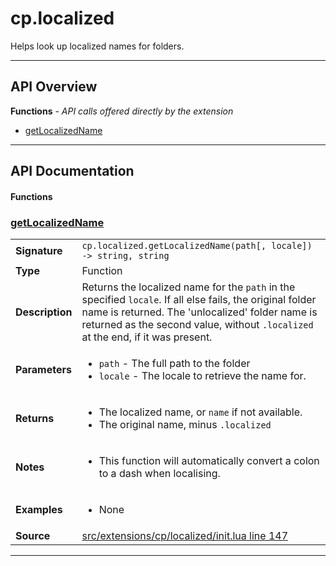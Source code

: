 # cp.localized

Helps look up localized names for folders.

---

## API Overview
**Functions** - _API calls offered directly by the extension_
 * [getLocalizedName](#getlocalizedname)


---

## API Documentation

#### Functions


### [getLocalizedName](#getlocalizedname)

|                                             |                                                                                     |
| --------------------------------------------|-------------------------------------------------------------------------------------|
| **Signature**                               | `cp.localized.getLocalizedName(path[, locale]) -> string, string`                                                                    |
| **Type**                                    | Function                                                                     |
| **Description**                             | Returns the localized name for the `path` in the specified `locale`. If all else fails, the original folder name is returned. The 'unlocalized' folder name is returned as the second value, without `.localized` at the end, if it was present.                                                                     |
| **Parameters**                              | <ul><li>`path`           - The full path to the folder</li><li>`locale`         - The locale to retrieve the name for.</li></ul> |
| **Returns**                                 | <ul><li>The localized name, or `name` if not available.</li><li>The original name, minus `.localized`</li></ul>          |
| **Notes**                                   | <ul><li>This function will automatically convert a colon to a dash when localising.</li></ul> |
| **Examples**                                | <ul><li>None</li></ul> |
| **Source**                                  | [src/extensions/cp/localized/init.lua line 147](https://github.com/CommandPost/CommandPost/blob/develop/src/extensions/cp/localized/init.lua#L147) |

---

